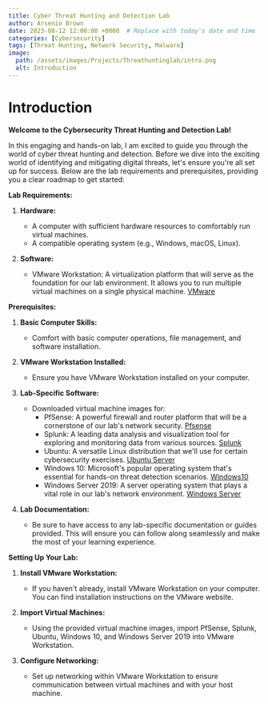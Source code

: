 ```yaml
---
title: Cyber Threat Hunting and Detection Lab
author: Arsenio Brown 
date: 2023-08-12 12:00:00 +0000  # Replace with today's date and time
categories: [Cybersecurity]
tags: [Threat Hunting, Network Security, Malware]
image: 
  path: /assets/images/Projects/Threathuntinglab/intro.png
  alt: Introduction
---
```


# Introduction

**Welcome to the Cybersecurity Threat Hunting and Detection Lab!**

In this engaging and hands-on lab, I am excited to guide you through the world of cyber threat hunting and detection. Before we dive into the exciting world of identifying and mitigating digital threats, let's ensure you're all set up for success. Below are the lab requirements and prerequisites, providing you a clear roadmap to get started:

**Lab Requirements:**

1. **Hardware:**
   - A computer with sufficient hardware resources to comfortably run virtual machines.
   - A compatible operating system (e.g., Windows, macOS, Linux).

2. **Software:**
   - VMware Workstation: A virtualization platform that will serve as the foundation for our lab environment. It allows you to run multiple virtual machines on a single physical machine. [VMware](https://www.vmware.com/products/workstation-pro/workstation-pro-evaluation.html)

**Prerequisites:**

1. **Basic Computer Skills:**
   - Comfort with basic computer operations, file management, and software installation.

2. **VMware Workstation Installed:**
   - Ensure you have VMware Workstation installed on your computer.

3. **Lab-Specific Software:**
   - Downloaded virtual machine images for:
     - PfSense: A powerful firewall and router platform that will be a cornerstone of our lab's network security. [Pfsense](https://www.pfsense.org/download/)
     - Splunk: A leading data analysis and visualization tool for exploring and monitoring data from various sources. [Splunk](https://www.splunk.com/en_us/download.html)
     - Ubuntu: A versatile Linux distribution that we'll use for certain cybersecurity exercises. [Ubuntu Server](https://ubuntu.com/download/server)
     - Windows 10: Microsoft's popular operating system that's essential for hands-on threat detection scenarios. [Windows10](https://www.microsoft.com/en-us/evalcenter/evaluate-windows-10-enterprise)
     - Windows Server 2019: A server operating system that plays a vital role in our lab's network environment. [Windows Server](https://www.microsoft.com/en-us/evalcenter/evaluate-windows-server-2019-essentials)

4. **Lab Documentation:**
   - Be sure to have access to any lab-specific documentation or guides provided. This will ensure you can follow along seamlessly and make the most of your learning experience.

**Setting Up Your Lab:**

1. **Install VMware Workstation:**
   - If you haven't already, install VMware Workstation on your computer. You can find installation instructions on the VMware website.

2. **Import Virtual Machines:**
   - Using the provided virtual machine images, import PfSense, Splunk, Ubuntu, Windows 10, and Windows Server 2019 into VMware Workstation.

3. **Configure Networking:**
   - Set up networking within VMware Workstation to ensure communication between virtual machines and with your host machine.


